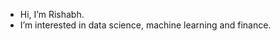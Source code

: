 - Hi, I’m Rishabh.
- I’m interested in data science, machine learning and finance.


<!---
RishSan7/RishSan7 is a ✨ special ✨ repository because its `README.md` (this file) appears on your GitHub profile.
You can click the Preview link to take a look at your changes.
--->
